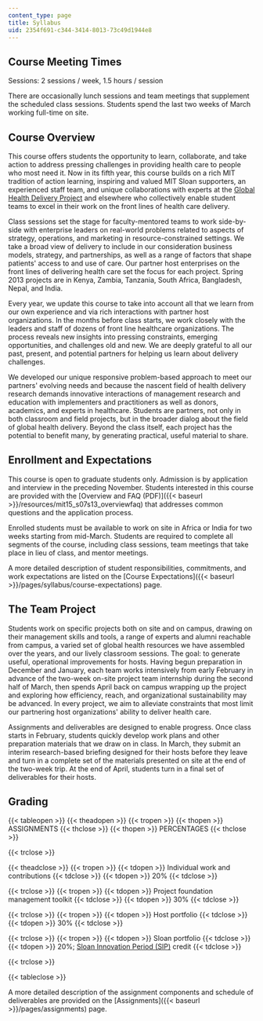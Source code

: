 ```yaml
---
content_type: page
title: Syllabus
uid: 2354f691-c344-3414-8013-73c49d1944e8
---
```


Course Meeting Times
--------------------

Sessions: 2 sessions / week, 1.5 hours / session

There are occasionally lunch sessions and team meetings that supplement the scheduled class sessions. Students spend the last two weeks of March working full-time on site.

Course Overview
---------------

This course offers students the opportunity to learn, collaborate, and take action to address pressing challenges in providing health care to people who most need it. Now in its fifth year, this course builds on a rich MIT tradition of action learning, inspiring and valued MIT Sloan supporters, an experienced staff team, and unique collaborations with experts at the [Global Health Delivery Project](http://www.globalhealthdelivery.org/) and elsewhere who collectively enable student teams to excel in their work on the front lines of health care delivery.

Class sessions set the stage for faculty-mentored teams to work side-by-side with enterprise leaders on real-world problems related to aspects of strategy, operations, and marketing in resource-constrained settings. We take a broad view of delivery to include in our consideration business models, strategy, and partnerships, as well as a range of factors that shape patients' access to and use of care. Our partner host enterprises on the front lines of delivering health care set the focus for each project. Spring 2013 projects are in Kenya, Zambia, Tanzania, South Africa, Bangladesh, Nepal, and India.

Every year, we update this course to take into account all that we learn from our own experience and via rich interactions with partner host organizations. In the months before class starts, we work closely with the leaders and staff of dozens of front line healthcare organizations. The process reveals new insights into pressing constraints, emerging opportunities, and challenges old and new. We are deeply grateful to all our past, present, and potential partners for helping us learn about delivery challenges.

We developed our unique responsive problem-based approach to meet our partners' evolving needs and because the nascent field of health delivery research demands innovative interactions of management research and education with implementers and practitioners as well as donors, academics, and experts in healthcare. Students are partners, not only in both classroom and field projects, but in the broader dialog about the field of global health delivery. Beyond the class itself, each project has the potential to benefit many, by generating practical, useful material to share.

Enrollment and Expectations
---------------------------

This course is open to graduate students only. Admission is by application and interview in the preceding November. Students interested in this course are provided with the [Overview and FAQ (PDF)]({{< baseurl >}}/resources/mit15_s07s13_overviewfaq) that addresses common questions and the application process.

Enrolled students must be available to work on site in Africa or India for two weeks starting from mid-March. Students are required to complete all segments of the course, including class sessions, team meetings that take place in lieu of class, and mentor meetings.

A more detailed description of student responsibilities, commitments, and work expectations are listed on the [Course Expectations]({{< baseurl >}}/pages/syllabus/course-expectations) page.

The Team Project
----------------

Students work on specific projects both on site and on campus, drawing on their management skills and tools, a range of experts and alumni reachable from campus, a varied set of global health resources we have assembled over the years, and our lively classroom sessions. The goal: to generate useful, operational improvements for hosts. Having begun preparation in December and January, each team works intensively from early February in advance of the two-week on-site project team internship during the second half of March, then spends April back on campus wrapping up the project and exploring how efficiency, reach, and organizational sustainability may be advanced. In every project, we aim to alleviate constraints that most limit our partnering host organizations' ability to deliver health care.

Assignments and deliverables are designed to enable progress. Once class starts in February, students quickly develop work plans and other preparation materials that we draw on in class. In March, they submit an interim research-based briefing designed for their hosts before they leave and turn in a complete set of the materials presented on site at the end of the two-week trip. At the end of April, students turn in a final set of deliverables for their hosts.

Grading
-------

{{< tableopen >}}
{{< theadopen >}}
{{< tropen >}}
{{< thopen >}}
ASSIGNMENTS
{{< thclose >}}
{{< thopen >}}
PERCENTAGES
{{< thclose >}}

{{< trclose >}}

{{< theadclose >}}
{{< tropen >}}
{{< tdopen >}}
Individual work and contributions
{{< tdclose >}}
{{< tdopen >}}
20%
{{< tdclose >}}

{{< trclose >}}
{{< tropen >}}
{{< tdopen >}}
Project foundation management toolkit
{{< tdclose >}}
{{< tdopen >}}
30%
{{< tdclose >}}

{{< trclose >}}
{{< tropen >}}
{{< tdopen >}}
Host portfolio
{{< tdclose >}}
{{< tdopen >}}
30%
{{< tdclose >}}

{{< trclose >}}
{{< tropen >}}
{{< tdopen >}}
Sloan portfolio
{{< tdclose >}}
{{< tdopen >}}
20%; [Sloan Innovation Period (SIP)](http://mitsloan.mit.edu/student-blogs/mfin-2015/sloan-innovation-period-sip/) credit
{{< tdclose >}}

{{< trclose >}}

{{< tableclose >}}

A more detailed description of the assignment components and schedule of deliverables are provided on the [Assignments]({{< baseurl >}}/pages/assignments) page.